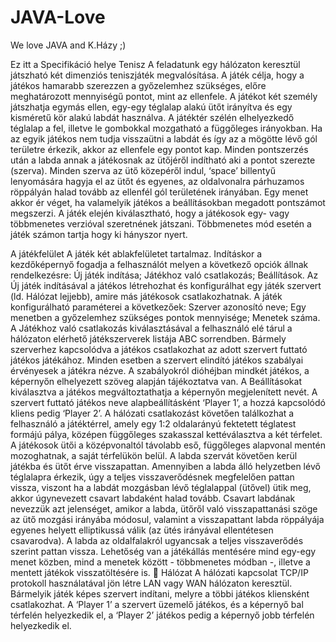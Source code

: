 # JAVA-Love
We love JAVA and K.Házy ;)

Ez itt a Specifikáció helye
Tenisz
A feladatunk egy hálózaton keresztül játszható két dimenziós teniszjáték megvalósítása.
A játék célja, hogy a játékos hamarabb szerezzen a győzelemhez szükséges, előre meghatározott mennyiségű pontot, mint az ellenfele. A játékot két személy játszhatja egymás ellen, egy-egy téglalap alakú ütőt irányítva és egy kisméretű kör alakú labdát használva. A játéktér szélén elhelyezkedő téglalap a fel, illetve le gombokkal mozgatható a függőleges irányokban. Ha az egyik játékos nem tudja visszaütni a labdát és így az a mögötte lévő gól területre érkezik, akkor az ellenfele egy pontot kap. Minden pontszerzés után a labda annak a játékosnak az ütőjéről indítható aki a pontot szerezte (szerva). Minden szerva az ütő közepéről indul, ‘space’ billentyű lenyomására hagyja el az ütőt és egyenes, az oldalvonalra párhuzamos röppályán halad tovább az ellenfél gól területének irányában. Egy menet akkor ér véget, ha valamelyik játékos a beállításokban megadott pontszámot megszerzi. A játék elején kiválasztható, hogy a játékosok egy- vagy többmenetes verzióval szeretnének játszani. Többmenetes mód esetén a játék számon tartja hogy ki hányszor nyert.

A játékfelület
A játék két ablakfelületet tartalmaz. Indításkor a kezdőképernyő fogadja a felhasználót melyen a következő opciók állnak rendelkezésre: Új játék indítása; Játékhoz való csatlakozás; Beállítások. Az Új játék indításával a játékos létrehozhat és konfigurálhat egy játék szervert (ld. Hálózat lejjebb), amire más játékosok csatlakozhatnak. A játék konfigurálható paraméterei a következőek: Szerver azonosító neve; Egy menetben a győzelemhez szükséges pontok mennyisége; Menetek száma. A Játékhoz való csatlakozás kiválasztásával a felhasználó elé tárul a hálózaton elérhető játékszerverek listája ABC sorrendben. Bármely szerverhez kapcsolódva a játékos csatlakozhat az adott szervert futtató játékos játékához. Minden esetben a szervert elindító játékos szabályai érvényesek a játékra nézve. A szabályokról dióhéjban mindkét játékos, a képernyőn elhelyezett szöveg alapján tájékoztatva van. A Beállításokat kiválasztva a játékos megváltoztathatja a képernyőn megjelenített nevét. A szervert futtató játékos neve alapbeállításként ‘Player 1’, a hozzá kapcsolódó kliens pedig ‘Player 2’.
A hálózati csatlakozást követően találkozhat a felhasználó a játéktérrel, amely egy 1:2 oldalarányú  fektetett téglatest formájú pálya, középen függőleges szakasszal kettéválasztva a két térfelet. A játékosok ütői a középvonaltól távolabb eső, függőleges alapvonal mentén mozoghatnak, a saját térfelükön belül. A labda szervát követően kerül játékba és ütőt érve visszapattan.
Amennyiben a labda álló helyzetben lévő téglalapra érkezik, úgy a teljes visszaverődésnek megfelelően pattan vissza, viszont ha a labdát mozgásban lévő téglalappal (ütővel) ütik meg, akkor úgynevezett csavart labdaként halad tovább. Csavart labdának nevezzük azt jelenséget, amikor a labda, ütőről való visszapattanási szöge az ütő mozgási irányába módosul, valamint a visszapattant labda röppályája egyenes helyett elliptikussá válik (az ütés irányával ellentétesen csavarodva).  A labda az oldalfalakról ugyancsak a teljes visszaverődés szerint pattan vissza.
Lehetőség van a játékállás mentésére mind egy-egy menet közben, mind a menetek között - többmenetes módban -, illetve a mentett játékok visszatöltésére is. 
Hálózat
A hálózati kapcsolat TCP/IP protokoll használatával jön létre LAN vagy WAN hálózaton keresztül. Bármelyik játék képes szervert indítani, melyre a többi játékos kliensként csatlakozhat. A ‘Player 1’ a szervert üzemelő játékos, és a képernyő bal térfelén helyezkedik el, a ‘Player 2’ játékos pedig a képernyő jobb térfelén helyezkedik el.
